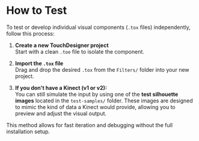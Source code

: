 # How to Test

To test or develop individual visual components (`.tox` files) independently, follow this process:

1. **Create a new TouchDesigner project**  
   Start with a clean `.toe` file to isolate the component.

2. **Import the `.tox` file**  
   Drag and drop the desired `.tox` from the `Filters/` folder into your new project.

3. **If you don't have a Kinect (v1 or v2):**  
   You can still simulate the input by using one of the **test silhouette images** located in the `test-samples/` folder. These images are designed to mimic the kind of data a Kinect would provide, allowing you to preview and adjust the visual output.

This method allows for fast iteration and debugging without the full installation setup.
